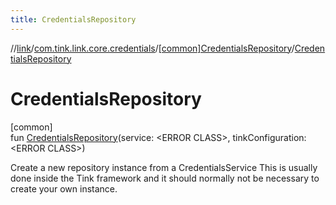 ```yaml
---
title: CredentialsRepository
---
```

//[link](../../../index.html)/[com.tink.link.core.credentials](../index.html)/[[common]CredentialsRepository](index.html)/[CredentialsRepository](-credentials-repository.html)



# CredentialsRepository



[common]\
fun [CredentialsRepository](-credentials-repository.html)(service: &lt;ERROR CLASS&gt;, tinkConfiguration: &lt;ERROR CLASS&gt;)



Create a new repository instance from a CredentialsService This is usually done inside the Tink framework and it should normally not be necessary to create your own instance.




